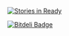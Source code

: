 [![Stories in Ready](https://badge.waffle.io/kaleb/js-rand.png?label=ready)](http://waffle.io/kaleb/js-rand)


[![Bitdeli Badge](https://d2weczhvl823v0.cloudfront.net/kaleb/js-rand/trend.png)](https://bitdeli.com/free "Bitdeli Badge")


